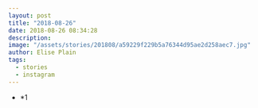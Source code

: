 ```yaml
---
layout: post
title: "2018-08-26"
date: 2018-08-26 08:34:28
description: 
image: "/assets/stories/201808/a59229f229b5a76344d95ae2d258aec7.jpg"
author: Elise Plain
tags: 
  - stories
  - instagram
---
```


* *1
<p></p>
